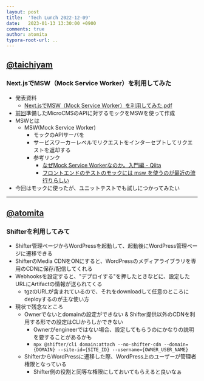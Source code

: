 ```yaml
---
layout: post
title:  'Tech Lunch 2022-12-09'
date:   2023-01-13 13:30:00 +0900
comments: true
author: atomita
typora-root-url: ..
---
```



## [@taichiyam](https://github.com/taichiyam)

### Next.jsでMSW（Mock Service Worker）を利用してみた

- 発表資料
  - [Next.jsでMSW（Mock Service Worker）を利用してみた.pdf](https://github.com/RyukyuInteractive/tech.ryukyu-i.co.jp/files/10421746/Next.js.MSW.Mock.Service.Worker.pdf)
- [前回](https://tech.ryukyu-i.co.jp/2022/12/09/tech-lunch/)準備したMicroCMSのAPIに対するモックをMSWを使って作成
- MSWとは
  - MSW(Mock Service Worker)
    - モックのAPIサーバを
    - サービスワーカーレベルでリクエストをインターセプトしてリクエストを返却する
    - 参考リンク
      - [なぜMock Service Workerなのか。入門編 - Qiita](https://qiita.com/yoshii0110/items/1ddf5cac185558eb362e)
      - [フロントエンドのテストのモックには msw を使うのが最近の流行りらしい](https://zenn.dev/azukiazusa/articles/using-msw-to-mock-frontend-tests)
- 今回はモックに使ったが、ユニットテストでも試しにつかってみたい



----

## [@atomita](https://github.com/atomita)

### Shifterを利用してみて

- Shifter管理ページからWordPressを起動して、起動後にWordPress管理ページに遷移できる
- ShifterのMedia CDNをONにすると、WordPressのメディアライブラリを専用のCDNに保存/配信してくれる
- Webhooksを設定すると、"デプロイする"を押したときなどに、設定したURLにArtifactの情報が送られてくる
    - tgzのURLが含まれているので、それをdownloadして任意のところにdeployするのが主な使い方
- 現状で残念なところ
    - Ownerでないとdomainの設定ができない & Shifter提供以外のCDNを利用する形での設定はCLIからしかできない
        - Ownerがengineerではない場合、設定してもらうのにかなりの説明を要することがあるかも
        - `npx @shifter/cli domain:attach --no-shifter-cdn --domain={DOMAIN} --site-id={SITE_ID} --username={OWNER_USER_NAME}`
    - ShifterからWordPressに遷移した際、WordPress上のユーザーが管理者権限となっている
        - Shifter側の役割と同等な権限にしておいてもらえると良いなぁ
